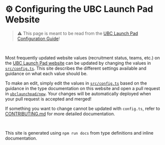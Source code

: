 # ⚙️ Configuring the UBC Launch Pad Website

> ⚠️ This page is meant to be read from the [UBC Launch Pad Configuration Guide](https://ubclaunchpad.github.io/new/config)!

<br />

Most frequently updated website values (recruitment status, teams, etc.) on the [UBC Launch Pad website](https://github.com/ubclaunchpad/new) can be updated by changing the values in [`src/config.ts`](https://github.com/ubclaunchpad/new/blob/master/src/config.ts). This site describes the different settings available and guidance on what each value should be.

To make an edit, simply edit the values in [`src/config.ts`](https://github.com/ubclaunchpad/new/blob/master/src/config.ts) based on the guidance in the type documentation on this website and open a pull request in [`ubclaunchpad/new`](https://github.com/ubclaunchpad/new). Your changes will be automatically deployed when your pull request is accepted and merged!

If something you want to change cannot be updated with `config.ts`, refer to [CONTRIBUTING.md](https://github.com/ubclaunchpad/new/blob/master/CONTRIBUTING.md) for more detailed documentation.

<br />

This site is generated using `npm run docs` from type definitions and inline documentation.
